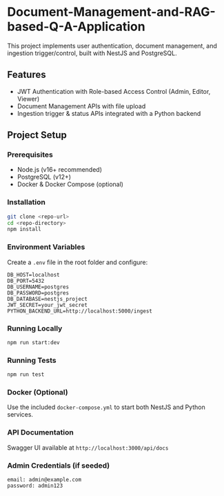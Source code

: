 # Document-Management-and-RAG-based-Q-A-Application
This project implements user authentication, document management, and ingestion trigger/control, built with NestJS and PostgreSQL.

## Features
- JWT Authentication with Role-based Access Control (Admin, Editor, Viewer)
- Document Management APIs with file upload
- Ingestion trigger & status APIs integrated with a Python backend

## Project Setup

### Prerequisites
- Node.js (v16+ recommended)
- PostgreSQL (v12+)
- Docker & Docker Compose (optional)

### Installation
```bash
git clone <repo-url>
cd <repo-directory>
npm install
```

### Environment Variables
Create a `.env` file in the root folder and configure:
```
DB_HOST=localhost
DB_PORT=5432
DB_USERNAME=postgres
DB_PASSWORD=postgres
DB_DATABASE=nestjs_project
JWT_SECRET=your_jwt_secret
PYTHON_BACKEND_URL=http://localhost:5000/ingest
```

### Running Locally
```bash
npm run start:dev
```

### Running Tests
```bash
npm run test
```

### Docker (Optional)
Use the included `docker-compose.yml` to start both NestJS and Python services.

### API Documentation
Swagger UI available at `http://localhost:3000/api/docs`

### Admin Credentials (if seeded)
```
email: admin@example.com
password: admin123
```